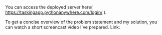 You can access the deployed server here( https://taskingapp.pythonanywhere.com/login/ ).

To get a concise overview of the problem statement and my solution, you can watch a short screencast video I've prepared. Link: 
